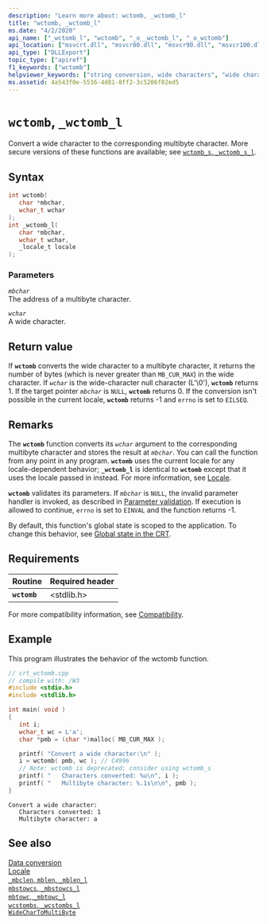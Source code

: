 ```yaml
---
description: "Learn more about: wctomb, _wctomb_l"
title: "wctomb, _wctomb_l"
ms.date: "4/2/2020"
api_name: ["_wctomb_l", "wctomb", "_o__wctomb_l", "_o_wctomb"]
api_location: ["msvcrt.dll", "msvcr80.dll", "msvcr90.dll", "msvcr100.dll", "msvcr100_clr0400.dll", "msvcr110.dll", "msvcr110_clr0400.dll", "msvcr120.dll", "msvcr120_clr0400.dll", "ucrtbase.dll", "api-ms-win-crt-convert-l1-1-0.dll", "ntoskrnl.exe", "api-ms-win-crt-private-l1-1-0.dll"]
api_type: ["DLLExport"]
topic_type: ["apiref"]
f1_keywords: ["wctomb"]
helpviewer_keywords: ["string conversion, wide characters", "wide characters, converting", "_wctomb_l function", "wctomb function", "wctomb_l function", "characters, converting", "string conversion, multibyte character strings"]
ms.assetid: 4a543f0e-5516-4d81-8ff2-3c5206f02ed5
---
```

# `wctomb`, `_wctomb_l`

Convert a wide character to the corresponding multibyte character. More secure versions of these functions are available; see [`wctomb_s`, `_wctomb_s_l`](wctomb-s-wctomb-s-l.md).

## Syntax

```C
int wctomb(
   char *mbchar,
   wchar_t wchar
);
int _wctomb_l(
   char *mbchar,
   wchar_t wchar,
   _locale_t locale
);
```

### Parameters

*`mbchar`*\
The address of a multibyte character.

*`wchar`*\
A wide character.

## Return value

If **`wctomb`** converts the wide character to a multibyte character, it returns the number of bytes (which is never greater than `MB_CUR_MAX`) in the wide character. If *`wchar`* is the wide-character null character (L'\0'), **`wctomb`** returns 1. If the target pointer *`mbchar`* is `NULL`, **`wctomb`** returns 0. If the conversion isn't possible in the current locale, **`wctomb`** returns -1 and `errno` is set to `EILSEQ`.

## Remarks

The **`wctomb`** function converts its *`wchar`* argument to the corresponding multibyte character and stores the result at *`mbchar`*. You can call the function from any point in any program. **`wctomb`** uses the current locale for any locale-dependent behavior; **`_wctomb_l`** is identical to **`wctomb`** except that it uses the locale passed in instead. For more information, see [Locale](../locale.md).

**`wctomb`** validates its parameters. If *`mbchar`* is `NULL`, the invalid parameter handler is invoked, as described in [Parameter validation](../parameter-validation.md). If execution is allowed to continue, `errno` is set to `EINVAL` and the function returns -1.

By default, this function's global state is scoped to the application. To change this behavior, see [Global state in the CRT](../global-state.md).

## Requirements

|Routine|Required header|
|-------------|---------------------|
|**`wctomb`**|\<stdlib.h>|

For more compatibility information, see [Compatibility](../compatibility.md).

## Example

This program illustrates the behavior of the wctomb function.

```cpp
// crt_wctomb.cpp
// compile with: /W3
#include <stdio.h>
#include <stdlib.h>

int main( void )
{
   int i;
   wchar_t wc = L'a';
   char *pmb = (char *)malloc( MB_CUR_MAX );

   printf( "Convert a wide character:\n" );
   i = wctomb( pmb, wc ); // C4996
   // Note: wctomb is deprecated; consider using wctomb_s
   printf( "   Characters converted: %u\n", i );
   printf( "   Multibyte character: %.1s\n\n", pmb );
}
```

```Output
Convert a wide character:
   Characters converted: 1
   Multibyte character: a
```

## See also

[Data conversion](../data-conversion.md)\
[Locale](../locale.md)\
[`_mbclen`, `mblen`, `_mblen_l`](mbclen-mblen-mblen-l.md)\
[`mbstowcs`, `_mbstowcs_l`](mbstowcs-mbstowcs-l.md)\
[`mbtowc`, `_mbtowc_l`](mbtowc-mbtowc-l.md)\
[`wcstombs`, `_wcstombs_l`](wcstombs-wcstombs-l.md)\
[`WideCharToMultiByte`](/windows/win32/api/stringapiset/nf-stringapiset-widechartomultibyte)
